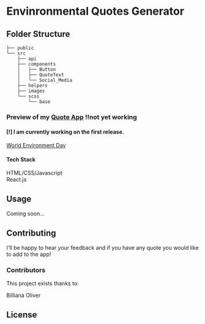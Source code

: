 # Envinronmental Quotes Generator

## Folder Structure

```
├── public
└── src
    ├── api
    ├── components
    │   ├── Button
    │   ├── QuoteText
    │   └── Social_Media
    ├── helpers
    ├── images
    └── scss
        └── base
```

### Preview of my [Quote App](https://eco-quotes-claudio.now.sh/) !!not yet working

#### [!] I am currently working on the first release.

[World Environment Day](https://worldenvironmentday.com)

#### Tech Stack

HTML/CSS/Javascript  
React.js

## Usage

Coming soon...

## Contributing

I'll be happy to hear your feedback and if you have any quote you would like to add to the app!

### Contributors

This project exists thanks to:

Billiana
Oliver

## License
